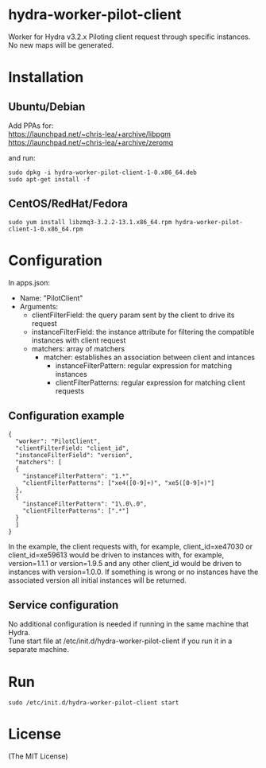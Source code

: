 hydra-worker-pilot-client
=========================

Worker for Hydra v3.2.x
Piloting client request through specific instances.
No new maps will be generated.

# Installation

## Ubuntu/Debian

Add PPAs for:  
https://launchpad.net/~chris-lea/+archive/libpgm  
https://launchpad.net/~chris-lea/+archive/zeromq  
  
and run:  
```
sudo dpkg -i hydra-worker-pilot-client-1-0.x86_64.deb
sudo apt-get install -f
```
## CentOS/RedHat/Fedora
```
sudo yum install libzmq3-3.2.2-13.1.x86_64.rpm hydra-worker-pilot-client-1-0.x86_64.rpm
```

# Configuration

In apps.json:

- Name: "PilotClient"
- Arguments:
  - clientFilterField: the query param sent by the client to drive its request
  - instanceFilterField: the instance attribute for filtering the compatible instances with client request
  - matchers: array of matchers
    - matcher: establishes an association between client and intances
      - instanceFilterPattern: regular expression for matching instances
      - clientFilterPatterns: regular expression for matching client requests

## Configuration example
```
{
  "worker": "PilotClient",
  "clientFilterField: "client_id",
  "instanceFilterField": "version",
  "matchers": [
  {
    "instanceFilterPattern": "1.*",
    "clientFilterPatterns": ["xe4([0-9]+)", "xe5([0-9]+)"]
  },
  {
    "instanceFilterPattern": "1\.0\.0",
    "clientFilterPatterns": [".*"]
  }
  ]
}
```
In the example, the client requests with, for example, client_id=xe47030 or client_id=xe59613 would be driven to instances with, for example, version=1.1.1 or version=1.9.5 and any other client_id would be driven to instances with version=1.0.0. If something is wrong or no instances have the associated version all initial instances will be returned.

## Service configuration

No additional configuration is needed if running in the same machine that Hydra.  
Tune start file at /etc/init.d/hydra-worker-pilot-client if you run it in a separate machine.

# Run
```
sudo /etc/init.d/hydra-worker-pilot-client start
```

# License

(The MIT License)
